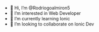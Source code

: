 - 👋 Hi, I’m @Rodriogoalmiron5
- 👀 I’m interested in Web Developer
- 🌱 I’m currently learning Ionic
- 💞️ I’m looking to collaborate on Ionic Dev

<!---
Rodriogoalmiron5/Rodriogoalmiron5 is a ✨ special ✨ repository because its `README.md` (this file) appears on your GitHub profile.
You can click the Preview link to take a look at your changes.
--->
